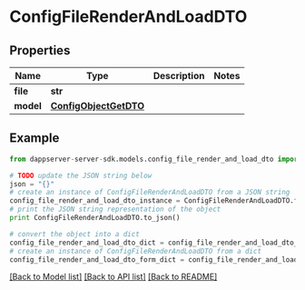 # ConfigFileRenderAndLoadDTO


## Properties

Name | Type | Description | Notes
------------ | ------------- | ------------- | -------------
**file** | **str** |  | 
**model** | [**ConfigObjectGetDTO**](ConfigObjectGetDTO.md) |  | 

## Example

```python
from dappserver-server-sdk.models.config_file_render_and_load_dto import ConfigFileRenderAndLoadDTO

# TODO update the JSON string below
json = "{}"
# create an instance of ConfigFileRenderAndLoadDTO from a JSON string
config_file_render_and_load_dto_instance = ConfigFileRenderAndLoadDTO.from_json(json)
# print the JSON string representation of the object
print ConfigFileRenderAndLoadDTO.to_json()

# convert the object into a dict
config_file_render_and_load_dto_dict = config_file_render_and_load_dto_instance.to_dict()
# create an instance of ConfigFileRenderAndLoadDTO from a dict
config_file_render_and_load_dto_form_dict = config_file_render_and_load_dto.from_dict(config_file_render_and_load_dto_dict)
```
[[Back to Model list]](../README.md#documentation-for-models) [[Back to API list]](../README.md#documentation-for-api-endpoints) [[Back to README]](../README.md)


